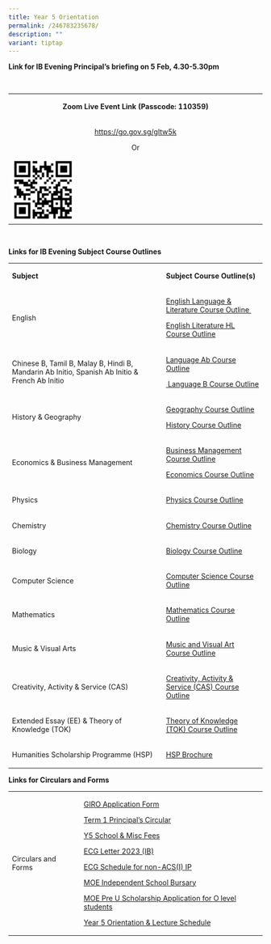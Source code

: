 ```yaml
---
title: Year 5 Orientation
permalink: /246783235678/
description: ""
variant: tiptap
---
```

<p><strong>Link for IB Evening Principal’s briefing&nbsp;on 5 Feb, 4.30-5.30pm</strong></p>
<p>&nbsp;</p>
<table>
<tbody>
<tr>
<td rowspan="1" colspan="1">
<p style="text-align: center;"><strong>Zoom Live Event Link (Passcode: 110359)</strong></p>
</td>
</tr>
<tr>
<td rowspan="1" colspan="1">
<p style="text-align: center;"><a rel="noopener noreferrer nofollow" target="_blank" href="https://go.gov.sg/gltw5k">https://go.gov.sg/gltw5k</a></p>
<p style="text-align: center;">Or</p>
<div class="isomer-image-wrapper"><img height="auto" width="100%" alt="" src="/images/QR_code.png" style="width: 25%;"></div>
</td>
</tr>
</tbody>
</table>
<p>&nbsp;</p>
<p></p>
<p><strong>Links for IB Evening Subject Course Outlines</strong>
</p>
<p></p>
<table>
    <tbody>
        <tr>
            <td rowspan="1" colspan="1">
                <p><strong>Subject</strong>
                </p>
            </td>
            <td rowspan="1" colspan="1">
                <p><strong>Subject Course Outline(s)</strong>
                </p>
            </td>
        </tr>
        <tr>
            <td rowspan="1" colspan="1">
                <p>English</p>
            </td>
            <td rowspan="1" colspan="1">
                <p><a href="/files/IB%20Evening/Group_1_Language_and_Literature_Course_Outline_2024.pdf" rel="noopener noreferrer nofollow" target="_blank">English Language &amp; Literature Course Outline&nbsp;</a>
                </p>
                <p><a href="/files/IB%20Evening/Group_1_Literature_HL_Course_Outline_2024.pdf" rel="noopener noreferrer nofollow" target="_blank">English Literature HL Course Outline</a>
                </p>
                <p>
                </p>
            </td>
        </tr>
        <tr>
            <td rowspan="1" colspan="1">
                <p>Chinese B, Tamil B, Malay B, Hindi B, Mandarin Ab Initio, Spanish Ab Initio
                    &amp; French Ab Initio</p>
            </td>
            <td rowspan="1" colspan="1">
                <p><a href="/files/IB%20Evening/Group_2_Language_Ab_Initio_Course_Outline_2024.pdf" rel="noopener noreferrer nofollow" target="_blank">Language Ab Course Outline</a>
                </p>
                <p><a href="/files/IB%20Evening/Group_2_Language_B_Course_Outlines_2024.pdf" rel="noopener noreferrer nofollow" target="_blank">&nbsp;Language B Course Outline</a>
                </p>
            </td>
        </tr>
        <tr>
            <td rowspan="1" colspan="1">
                <p>History &amp; Geography</p>
            </td>
            <td rowspan="1" colspan="1">
                <p><a href="/files/IB%20Evening/Group_3_Geography_Course_Outline_2024.pdf" rel="noopener noreferrer nofollow" target="_blank">Geography Course Outline</a>
                </p>
                <p><a href="/files/IB%20Evening/Group_3_History_Course_Outline_2024.pdf" rel="noopener noreferrer nofollow" target="_blank">History Course Outline</a>
                </p>
            </td>
        </tr>
        <tr>
            <td rowspan="1" colspan="1">
                <p>Economics &amp; Business Management</p>
            </td>
            <td rowspan="1" colspan="1">
                <p><a href="/files/IB%20Evening/Group_3_Business_Management_Course_Outline_2024.pdf" rel="noopener noreferrer nofollow" target="_blank">Business Management Course Outline</a>
                </p>
                <p><a href="/files/IB%20Evening/Group_3_Economics_Course_Outline_2024.pdf" rel="noopener noreferrer nofollow" target="_blank">Economics Course Outline</a>
                </p>
            </td>
        </tr>
        <tr>
            <td rowspan="1" colspan="1">
                <p>Physics</p>
            </td>
            <td rowspan="1" colspan="1">
                <p><a href="/files/IB%20Evening/Group_4_Physics_Course_Outline_2024.pdf" rel="noopener noreferrer nofollow" target="_blank">Physics Course Outline</a>
                </p>
            </td>
        </tr>
        <tr>
            <td rowspan="1" colspan="1">
                <p>Chemistry</p>
            </td>
            <td rowspan="1" colspan="1">
                <p><a href="/files/IB%20Evening/Group_4_Chemistry_Course_Outline_2024.pdf" rel="noopener noreferrer nofollow" target="_blank">Chemistry Course Outline</a>
                </p>
            </td>
        </tr>
        <tr>
            <td rowspan="1" colspan="1">
                <p>Biology</p>
            </td>
            <td rowspan="1" colspan="1">
                <p><a href="/files/IB%20Evening/Group_4_Biology_Course_Outline_2024.pdf" rel="noopener noreferrer nofollow" target="_blank">Biology Course Outline</a>
                </p>
            </td>
        </tr>
        <tr>
            <td rowspan="1" colspan="1">
                <p>Computer Science</p>
            </td>
            <td rowspan="1" colspan="1">
                <p><a href="/files/IB%20Evening/Group_4_Computer_Science_Course_Outline_2024.pdf" rel="noopener noreferrer nofollow" target="_blank">Computer Science Course Outline</a>
                </p>
            </td>
        </tr>
        <tr>
            <td rowspan="1" colspan="1">
                <p>Mathematics</p>
            </td>
            <td rowspan="1" colspan="1">
                <p><a href="/files/IB%20Evening/Group_5_Mathematics_Course_Outline_2024.pdf" rel="noopener noreferrer nofollow" target="_blank">Mathematics Course Outline</a>
                </p>
            </td>
        </tr>
        <tr>
            <td rowspan="1" colspan="1">
                <p>Music &amp; Visual Arts</p>
            </td>
            <td rowspan="1" colspan="1">
                <p><a href="/files/IB%20Evening/Group_6_Music_and_Visual_Art_Course_Outline_2024.pdf" rel="noopener noreferrer nofollow" target="_blank">Music and Visual Art Course Outline</a>
                </p>
                <p>
                </p>
            </td>
        </tr>
        <tr>
            <td rowspan="1" colspan="1">
                <p>Creativity, Activity &amp; Service (CAS)</p>
            </td>
            <td rowspan="1" colspan="1">
                <p><a href="/files/IB%20Evening/IB_Core_CAS_Course_Outline_2024.pdf" rel="noopener noreferrer nofollow" target="_blank">Creativity, Activity &amp; Service (CAS) Course Outline</a>
                </p>
            </td>
        </tr>
        <tr>
            <td rowspan="1" colspan="1">
                <p>Extended Essay (EE) &amp; Theory of Knowledge (TOK)</p>
            </td>
            <td rowspan="1" colspan="1">
                <p><a href="/files/IB%20Evening/IB_Core_TOK_Course_Outline_2024.pdf" rel="noopener noreferrer nofollow" target="_blank">Theory of Knowledge (TOK) Course Outline</a>
                </p>
            </td>
        </tr>
        <tr>
            <td rowspan="1" colspan="1">
                <p>Humanities Scholarship Programme (HSP)</p>
            </td>
            <td rowspan="1" colspan="1">
                <p><a href="/files/IB%20Evening/Humanities_Scholarship_Programme_Course_Outlines_2024.pdf" rel="noopener noreferrer nofollow" target="_blank">HSP Brochure</a>
                </p>
            </td>
        </tr>
    </tbody>
</table>
<p><strong>Links for Circulars and Forms</strong>
</p>
<table>
    <tbody>
        <tr>
            <td rowspan="1" colspan="1">
                <p>Circulars and Forms</p>
            </td>
            <td rowspan="1" colspan="1">
                <p><a href="/files/IB%20Evening/2024_GIRO_Application_Form.pdf" rel="noopener noreferrer nofollow" target="_blank">GIRO Application Form</a>
                </p>
                <p><a href="/files/IB%20Evening/2024_Term_1_Principal_s_Circular_final2.pdf" rel="noopener noreferrer nofollow" target="_blank">Term 1 Principal’s Circular</a>
                </p>
                <p><a href="/files/IB%20Evening/2024_Year_5_School___Misc_Fees.pdf" rel="noopener noreferrer nofollow" target="_blank">Y5 School &amp; Misc Fees</a>
                </p>
                <p><a href="/files/IB%20Evening/Group_1_Literature_HL_Course_Outline_2024.pdf" rel="noopener noreferrer nofollow" target="_blank">ECG Letter 2023 (IB)</a>
                </p>
                <p><a href="/files/IB%20Evening/Group_1_Literature_HL_Course_Outline_2024.pdf" rel="noopener noreferrer nofollow" target="_blank">ECG Schedule for non-ACS(I) IP</a>
                </p>
                <p><a href="/files/IB%20Evening/Group_1_Literature_HL_Course_Outline_2024.pdff" rel="noopener noreferrer nofollow" target="_blank">MOE Independent School Bursary</a>
                </p>
                <p><a href="/files/IB%20Evening/Group_1_Literature_HL_Course_Outline_2024.pdf" rel="noopener noreferrer nofollow" target="_blank">MOE Pre U Scholarship Application for O level students</a>
                </p>
                <p><a href="/files/IB%20Evening/Orientation___Lecture_Schedule_2024__Student_Version_.pdf" rel="noopener noreferrer nofollow" target="_blank">Year 5 Orientation &amp; Lecture Schedule</a>
                </p>
            </td>
        </tr>
    </tbody>
</table>
<p></p>